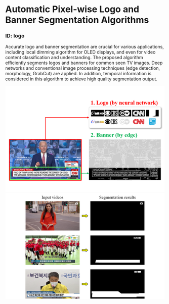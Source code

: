 # Automatic Pixel-wise Logo and Banner Segmentation Algorithms
### ID: logo
Accurate logo and banner segmentation are crucial for various applications, including local dimming algorithm for OLED displays, and even for video content classification and understanding. The proposed algorithm efficiently segments logos and banners for common seen TV images. Deep networks and conventional image processing techniques (edge detection, morphology, GrabCut) are applied. In addition, temporal information is considered in this algorithm to achieve high quality segmentation output.

![pic](assets/img/research/logo/logo_1.png)
![pic](assets/img/research/logo/logo_2.png)